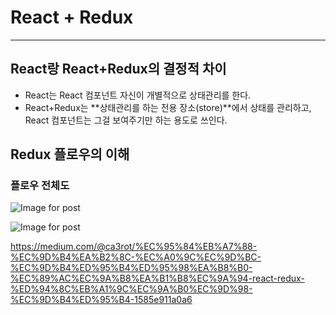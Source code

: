 # React + Redux

------

## React랑 React+Redux의 결정적 차이

- React는 React 컴포넌트 자신이 개별적으로 상태관리를 한다.
- React+Redux는 **상태관리를 하는 전용 장소(store)**에서 상태를 관리하고, React 컴포넌트는 그걸 보여주기만 하는 용도로 쓰인다.

## Redux 플로우의 이해

### 플로우 전체도

![Image for post](https://miro.medium.com/max/60/0*Z18iLsM7Bf1xoNth.?q=20)

![Image for post](https://miro.medium.com/max/2242/0*Z18iLsM7Bf1xoNth.)

https://medium.com/@ca3rot/%EC%95%84%EB%A7%88-%EC%9D%B4%EA%B2%8C-%EC%A0%9C%EC%9D%BC-%EC%9D%B4%ED%95%B4%ED%95%98%EA%B8%B0-%EC%89%AC%EC%9A%B8%EA%B1%B8%EC%9A%94-react-redux-%ED%94%8C%EB%A1%9C%EC%9A%B0%EC%9D%98-%EC%9D%B4%ED%95%B4-1585e911a0a6